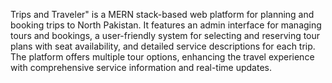 Trips and Traveler" is a MERN stack-based web platform for planning and booking trips to North Pakistan. It features an admin interface for managing tours and bookings, a user-friendly system for selecting and reserving tour plans with seat availability, and detailed service descriptions for each trip. The platform offers multiple tour options, enhancing the travel experience with comprehensive service information and real-time updates.

